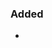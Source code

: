 <!--
Check the following when creating a pull request:
* Did you add a proper title?
  * Start with a verb e.g. _Fixed_ or _Updated_ (past participle)
  * Only a capital at the start of the title (except for brand names e.g. _GitHub_)
  * No punctuation
* Did you link it to the corresponding issue(s)?
* Did you follow https://keepachangelog.com/en/1.1.0/ for the description?
-->

### Added
- 

<!--
### Changed
-

### Deprecated
-

### Removed
-

### Fixed
-

### Security
- 
-->
